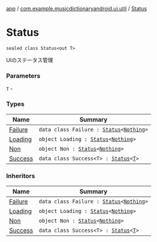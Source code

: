 [app](../../index.md) / [com.example.musicdictionaryandroid.ui.util](../index.md) / [Status](./index.md)

# Status

`sealed class Status<out T>`

UIのステータス管理

### Parameters

`T` -

### Types

| Name | Summary |
|---|---|
| [Failure](-failure/index.md) | `data class Failure : `[`Status`](./index.md)`<`[`Nothing`](https://kotlinlang.org/api/latest/jvm/stdlib/kotlin/-nothing/index.html)`>` |
| [Loading](-loading.md) | `object Loading : `[`Status`](./index.md)`<`[`Nothing`](https://kotlinlang.org/api/latest/jvm/stdlib/kotlin/-nothing/index.html)`>` |
| [Non](-non.md) | `object Non : `[`Status`](./index.md)`<`[`Nothing`](https://kotlinlang.org/api/latest/jvm/stdlib/kotlin/-nothing/index.html)`>` |
| [Success](-success/index.md) | `data class Success<T> : `[`Status`](./index.md)`<`[`T`](-success/index.md#T)`>` |

### Inheritors

| Name | Summary |
|---|---|
| [Failure](-failure/index.md) | `data class Failure : `[`Status`](./index.md)`<`[`Nothing`](https://kotlinlang.org/api/latest/jvm/stdlib/kotlin/-nothing/index.html)`>` |
| [Loading](-loading.md) | `object Loading : `[`Status`](./index.md)`<`[`Nothing`](https://kotlinlang.org/api/latest/jvm/stdlib/kotlin/-nothing/index.html)`>` |
| [Non](-non.md) | `object Non : `[`Status`](./index.md)`<`[`Nothing`](https://kotlinlang.org/api/latest/jvm/stdlib/kotlin/-nothing/index.html)`>` |
| [Success](-success/index.md) | `data class Success<T> : `[`Status`](./index.md)`<`[`T`](-success/index.md#T)`>` |
